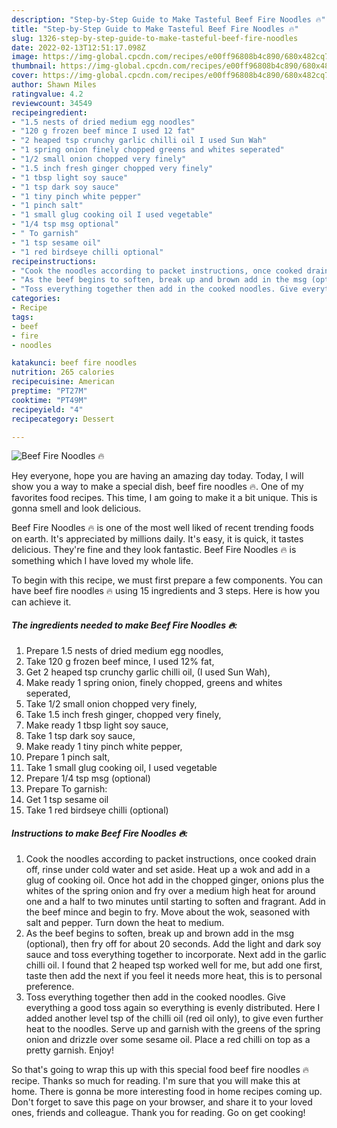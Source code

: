 ```yaml
---
description: "Step-by-Step Guide to Make Tasteful Beef Fire Noodles 🔥"
title: "Step-by-Step Guide to Make Tasteful Beef Fire Noodles 🔥"
slug: 1326-step-by-step-guide-to-make-tasteful-beef-fire-noodles
date: 2022-02-13T12:51:17.098Z
image: https://img-global.cpcdn.com/recipes/e00ff96808b4c890/680x482cq70/beef-fire-noodles-recipe-main-photo.jpg
thumbnail: https://img-global.cpcdn.com/recipes/e00ff96808b4c890/680x482cq70/beef-fire-noodles-recipe-main-photo.jpg
cover: https://img-global.cpcdn.com/recipes/e00ff96808b4c890/680x482cq70/beef-fire-noodles-recipe-main-photo.jpg
author: Shawn Miles
ratingvalue: 4.2
reviewcount: 34549
recipeingredient:
- "1.5 nests of dried medium egg noodles"
- "120 g frozen beef mince I used 12 fat"
- "2 heaped tsp crunchy garlic chilli oil I used Sun Wah"
- "1 spring onion finely chopped greens and whites seperated"
- "1/2 small onion chopped very finely"
- "1.5 inch fresh ginger chopped very finely"
- "1 tbsp light soy sauce"
- "1 tsp dark soy sauce"
- "1 tiny pinch white pepper"
- "1 pinch salt"
- "1 small glug cooking oil I used vegetable"
- "1/4 tsp msg optional"
- " To garnish"
- "1 tsp sesame oil"
- "1 red birdseye chilli optional"
recipeinstructions:
- "Cook the noodles according to packet instructions, once cooked drain off, rinse under cold water and set aside. Heat up a wok and add in a glug of cooking oil. Once hot add in the chopped ginger, onions plus the whites of the spring onion and fry over a medium high heat for around one and a half to two minutes until starting to soften and fragrant. Add in the beef mince and begin to fry. Move about the wok, seasoned with salt and pepper. Turn down the heat to medium."
- "As the beef begins to soften, break up and brown add in the msg (optional), then fry off for about 20 seconds. Add the light and dark soy sauce and toss everything together to incorporate. Next add in the garlic chilli oil. I found that 2 heaped tsp worked well for me, but add one first, taste then add the next if you feel it needs more heat, this is to personal preference."
- "Toss everything together then add in the cooked noodles. Give everything a good toss again so everything is evenly distributed. Here I added another level tsp of the chilli oil (red oil only), to give even further heat to the noodles. Serve up and garnish with the greens of the spring onion and drizzle over some sesame oil. Place a red chilli on top as a pretty garnish. Enjoy!"
categories:
- Recipe
tags:
- beef
- fire
- noodles

katakunci: beef fire noodles 
nutrition: 265 calories
recipecuisine: American
preptime: "PT27M"
cooktime: "PT49M"
recipeyield: "4"
recipecategory: Dessert

---
```



![Beef Fire Noodles 🔥](https://img-global.cpcdn.com/recipes/e00ff96808b4c890/680x482cq70/beef-fire-noodles-recipe-main-photo.jpg)

Hey everyone, hope you are having an amazing day today. Today, I will show you a way to make a special dish, beef fire noodles 🔥. One of my favorites food recipes. This time, I am going to make it a bit unique. This is gonna smell and look delicious.



Beef Fire Noodles 🔥 is one of the most well liked of recent trending foods on earth. It's appreciated by millions daily. It's easy, it is quick, it tastes delicious. They're fine and they look fantastic. Beef Fire Noodles 🔥 is something which I have loved my whole life.


To begin with this recipe, we must first prepare a few components. You can have beef fire noodles 🔥 using 15 ingredients and 3 steps. Here is how you can achieve it.

<!--inarticleads1-->

##### The ingredients needed to make Beef Fire Noodles 🔥:

1. Prepare 1.5 nests of dried medium egg noodles,
1. Take 120 g frozen beef mince, I used 12% fat,
1. Get 2 heaped tsp crunchy garlic chilli oil, (I used Sun Wah),
1. Make ready 1 spring onion, finely chopped, greens and whites seperated,
1. Take 1/2 small onion chopped very finely,
1. Take 1.5 inch fresh ginger, chopped very finely,
1. Make ready 1 tbsp light soy sauce,
1. Take 1 tsp dark soy sauce,
1. Make ready 1 tiny pinch white pepper,
1. Prepare 1 pinch salt,
1. Take 1 small glug cooking oil, I used vegetable
1. Prepare 1/4 tsp msg (optional)
1. Prepare  To garnish:
1. Get 1 tsp sesame oil
1. Take 1 red birdseye chilli (optional)




<!--inarticleads2-->

##### Instructions to make Beef Fire Noodles 🔥:

1. Cook the noodles according to packet instructions, once cooked drain off, rinse under cold water and set aside. Heat up a wok and add in a glug of cooking oil. Once hot add in the chopped ginger, onions plus the whites of the spring onion and fry over a medium high heat for around one and a half to two minutes until starting to soften and fragrant. Add in the beef mince and begin to fry. Move about the wok, seasoned with salt and pepper. Turn down the heat to medium.
1. As the beef begins to soften, break up and brown add in the msg (optional), then fry off for about 20 seconds. Add the light and dark soy sauce and toss everything together to incorporate. Next add in the garlic chilli oil. I found that 2 heaped tsp worked well for me, but add one first, taste then add the next if you feel it needs more heat, this is to personal preference.
1. Toss everything together then add in the cooked noodles. Give everything a good toss again so everything is evenly distributed. Here I added another level tsp of the chilli oil (red oil only), to give even further heat to the noodles. Serve up and garnish with the greens of the spring onion and drizzle over some sesame oil. Place a red chilli on top as a pretty garnish. Enjoy!




So that's going to wrap this up with this special food beef fire noodles 🔥 recipe. Thanks so much for reading. I'm sure that you will make this at home. There is gonna be more interesting food in home recipes coming up. Don't forget to save this page on your browser, and share it to your loved ones, friends and colleague. Thank you for reading. Go on get cooking!
